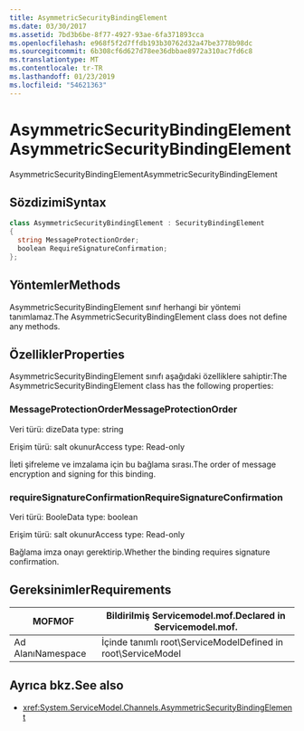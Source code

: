 ```yaml
---
title: AsymmetricSecurityBindingElement
ms.date: 03/30/2017
ms.assetid: 7bd3b6be-8f77-4927-93ae-6fa371893cca
ms.openlocfilehash: e968f5f2d7ffdb193b30762d32a47be3778b98dc
ms.sourcegitcommit: 6b308cf6d627d78ee36dbbae8972a310ac7fd6c8
ms.translationtype: MT
ms.contentlocale: tr-TR
ms.lasthandoff: 01/23/2019
ms.locfileid: "54621363"
---
```

# <a name="asymmetricsecuritybindingelement"></a><span data-ttu-id="d91cc-102">AsymmetricSecurityBindingElement</span><span class="sxs-lookup"><span data-stu-id="d91cc-102">AsymmetricSecurityBindingElement</span></span>
<span data-ttu-id="d91cc-103">AsymmetricSecurityBindingElement</span><span class="sxs-lookup"><span data-stu-id="d91cc-103">AsymmetricSecurityBindingElement</span></span>  
  
## <a name="syntax"></a><span data-ttu-id="d91cc-104">Sözdizimi</span><span class="sxs-lookup"><span data-stu-id="d91cc-104">Syntax</span></span>  
  
```csharp
class AsymmetricSecurityBindingElement : SecurityBindingElement  
{  
  string MessageProtectionOrder;  
  boolean RequireSignatureConfirmation;  
};  
```  
  
## <a name="methods"></a><span data-ttu-id="d91cc-105">Yöntemler</span><span class="sxs-lookup"><span data-stu-id="d91cc-105">Methods</span></span>  
 <span data-ttu-id="d91cc-106">AsymmetricSecurityBindingElement sınıf herhangi bir yöntemi tanımlamaz.</span><span class="sxs-lookup"><span data-stu-id="d91cc-106">The AsymmetricSecurityBindingElement class does not define any methods.</span></span>  
  
## <a name="properties"></a><span data-ttu-id="d91cc-107">Özellikler</span><span class="sxs-lookup"><span data-stu-id="d91cc-107">Properties</span></span>  
 <span data-ttu-id="d91cc-108">AsymmetricSecurityBindingElement sınıfı aşağıdaki özelliklere sahiptir:</span><span class="sxs-lookup"><span data-stu-id="d91cc-108">The AsymmetricSecurityBindingElement class has the following properties:</span></span>  
  
### <a name="messageprotectionorder"></a><span data-ttu-id="d91cc-109">MessageProtectionOrder</span><span class="sxs-lookup"><span data-stu-id="d91cc-109">MessageProtectionOrder</span></span>  
 <span data-ttu-id="d91cc-110">Veri türü: dize</span><span class="sxs-lookup"><span data-stu-id="d91cc-110">Data type: string</span></span>  
  
 <span data-ttu-id="d91cc-111">Erişim türü: salt okunur</span><span class="sxs-lookup"><span data-stu-id="d91cc-111">Access type: Read-only</span></span>  
  
 <span data-ttu-id="d91cc-112">İleti şifreleme ve imzalama için bu bağlama sırası.</span><span class="sxs-lookup"><span data-stu-id="d91cc-112">The order of message encryption and signing for this binding.</span></span>  
  
### <a name="requiresignatureconfirmation"></a><span data-ttu-id="d91cc-113">requireSignatureConfirmation</span><span class="sxs-lookup"><span data-stu-id="d91cc-113">RequireSignatureConfirmation</span></span>  
 <span data-ttu-id="d91cc-114">Veri türü: Boole</span><span class="sxs-lookup"><span data-stu-id="d91cc-114">Data type: boolean</span></span>  
  
 <span data-ttu-id="d91cc-115">Erişim türü: salt okunur</span><span class="sxs-lookup"><span data-stu-id="d91cc-115">Access type: Read-only</span></span>  
  
 <span data-ttu-id="d91cc-116">Bağlama imza onayı gerektirip.</span><span class="sxs-lookup"><span data-stu-id="d91cc-116">Whether the binding requires signature confirmation.</span></span>  
  
## <a name="requirements"></a><span data-ttu-id="d91cc-117">Gereksinimler</span><span class="sxs-lookup"><span data-stu-id="d91cc-117">Requirements</span></span>  
  
|<span data-ttu-id="d91cc-118">MOF</span><span class="sxs-lookup"><span data-stu-id="d91cc-118">MOF</span></span>|<span data-ttu-id="d91cc-119">Bildirilmiş Servicemodel.mof.</span><span class="sxs-lookup"><span data-stu-id="d91cc-119">Declared in Servicemodel.mof.</span></span>|  
|---------|-----------------------------------|  
|<span data-ttu-id="d91cc-120">Ad Alanı</span><span class="sxs-lookup"><span data-stu-id="d91cc-120">Namespace</span></span>|<span data-ttu-id="d91cc-121">İçinde tanımlı root\ServiceModel</span><span class="sxs-lookup"><span data-stu-id="d91cc-121">Defined in root\ServiceModel</span></span>|  
  
## <a name="see-also"></a><span data-ttu-id="d91cc-122">Ayrıca bkz.</span><span class="sxs-lookup"><span data-stu-id="d91cc-122">See also</span></span>
- <xref:System.ServiceModel.Channels.AsymmetricSecurityBindingElement>
